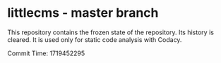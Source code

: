 # littlecms - master branch

This repository contains the frozen state of the repository.
Its history is cleared. It is used only for static code
analysis with Codacy.

Commit Time: 1719452295
